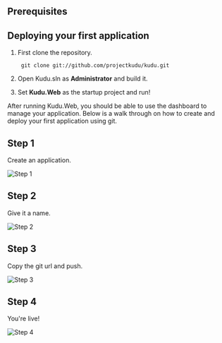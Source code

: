 ## Prerequisites

## Deploying your first application
1. First clone the repository.

        git clone git://github.com/projectkudu/kudu.git

3. Open Kudu.sln as **Administrator** and build it.

4. Set **Kudu.Web** as the startup project and run!

After running Kudu.Web, you should be able to use the dashboard to manage your application. Below is a walk through on how to create and deploy your first application using git.

## Step 1
Create an application.

![Step 1](http://i.imgur.com/pScf7.png)

## Step 2
Give it a name.

![Step 2](http://i.imgur.com/xebWn.png)

## Step 3
Copy the git url and push.

![Step 3](http://i.imgur.com/vsWqb.png)

## Step 4
You're live!

![Step 4](http://i.imgur.com/zN5lf.png)